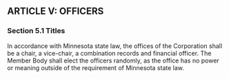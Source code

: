 ## ARTICLE V:  OFFICERS

### Section 5.1  Titles

In accordance with Minnesota state law, the offices of the Corporation shall be a chair, a vice-chair, a combination records and financial officer. The Member Body shall elect the officers randomly, as the office has no power or meaning outside of the requirement of Minnesota state law.